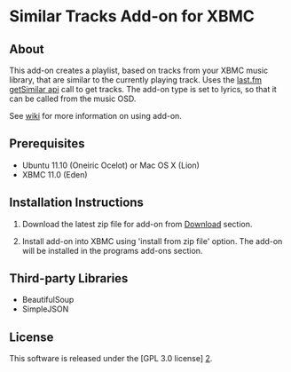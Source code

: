 Similar Tracks Add-on for XBMC
======================

About
-----
This add-on creates a playlist, based on tracks from your XBMC music library, that are similar to the currently playing track.
Uses the [last.fm getSimilar api][1] call to get tracks. 
The add-on type is set to lyrics, so that it can be called from the music OSD. 

See [wiki][3] for more information on using add-on.

Prerequisites
-----
- Ubuntu 11.10 (Oneiric Ocelot) or Mac OS X (Lion)
- XBMC 11.0 (Eden)

Installation Instructions
-----
1. Download the latest zip file for add-on from [Download][4] section.

2. Install add-on into XBMC using 'install from zip file' option. The add-on will be installed in the programs add-ons section.

Third-party Libraries
---------------------
- BeautifulSoup
- SimpleJSON

License
-------
This software is released under the [GPL 3.0 license] [2].

[1]: http://www.last.fm/api/show/track.getSimilar
[2]: http://www.gnu.org/licenses/gpl-3.0.html
[3]: https://github.com/brianhornsby/similartracks-xbmc/wiki
[4]: https://github.com/brianhornsby/similartracks-xbmc/downloads